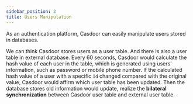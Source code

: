 ```yaml
---
sidebar_position: 2
title: Users Manipulation
---
```


As an authentication platform, Casdoor can easily manipulate users stored in databases.

We can think Casdoor stores users as a user table. And there is also a user table in external database. Every 60 seconds, Casdoor would calculate the hash value of each user in the table, which is generated using users' information, such as password or mobile phone number. If the calculated hash value of a user with a specific `Id` changed compared with the original value, Casdoor would affirm which user table has been updated. Then the database stores old information would update, realize the **bilateral synchronization** between Casdoor user table and external user table.
